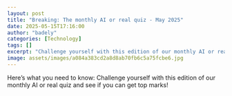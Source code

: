 ```yaml
---
layout: post
title: "Breaking: The monthly AI or real quiz - May 2025"
date: 2025-05-15T17:16:00
author: "badely"
categories: [Technology]
tags: []
excerpt: "Challenge yourself with this edition of our monthly AI or real quiz and see if you can get top marks!"
image: assets/images/a084a383cd2a8d8ab70fb6c5a75fcbe6.jpg
---
```


Here’s what you need to know: Challenge yourself with this edition of our monthly AI or real quiz and see if you can get top marks!

